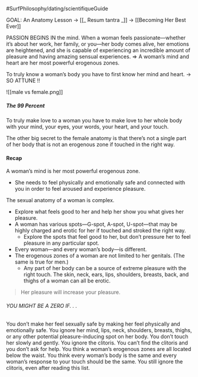 #SurfPhilosophy/dating/scientifiqueGuide

GOAL: An Anatomy Lesson
-> [[_ Resum tantra _]]
-> [[Becoming Her Best Ever]]

PASSION BEGINS IN the mind. When a woman feels passionate—whether it’s about her work, her family, or you—her body comes alive, her emotions are heightened, and she is capable of experiencing an incredible amount of pleasure and having amazing sensual experiences. 
=> A woman’s mind and heart are her most powerful erogenous zones.

To truly know a woman’s body you have to first know her mind and heart. -> SO ATTUNE !!

![[male vs female.png]]


##### The 99 Percent
To truly make love to a woman you have to make love to her whole body with your mind, your eyes, your words, your heart, and your touch.

The other big secret to the female anatomy is that there’s not a single part of her body that is not an erogenous zone if touched in the right way.


#### Recap
A woman’s mind is her most powerful erogenous  zone. 
- She needs to feel physically and emotionally safe and connected with you in order to feel aroused and experience pleasure.

The sexual anatomy of a woman is complex.
- Explore what feels good to her and help her show you what gives her pleasure.
-  A woman has various spots—G-spot, A-spot, U-spot—that may be highly charged and erotic for her if touched and stroked the right way. 
	- Explore the spots that feel good to her, but don’t pressure her to feel pleasure in any particular spot. 
- Every woman—and every woman’s body—is different.
- The erogenous zones of a woman are not limited to her genitals. (The same is true for men.) 
	- Any part of her body can be a source of extreme pleasure with the right touch. The skin, neck, ears, lips, shoulders, breasts, back, and thighs of a woman can all be erotic.

> Her pleasure will increase your pleasure.

###### YOU MIGHT BE A ZERO IF. . .
You don’t make her feel sexually safe by making her feel physically and emotionally safe.
You ignore her mind, lips, neck, shoulders, breasts, thighs, or any other potential pleasure-inducing
spot on her body.
You don’t touch her slowly and gently.
You ignore the clitoris.
You can’t find the clitoris and you don’t ask for help.
You think a woman’s erogenous zones are all located below the waist.
You think every woman’s body is the same and every woman’s response to your touch should be the
same.
You still ignore the clitoris, even after reading this list.